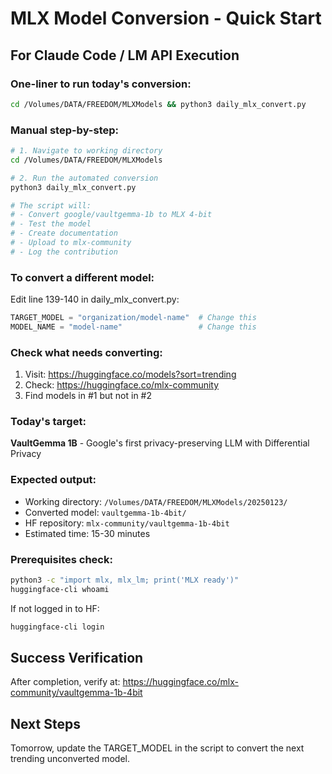 # MLX Model Conversion - Quick Start

## For Claude Code / LM API Execution

### One-liner to run today's conversion:
```bash
cd /Volumes/DATA/FREEDOM/MLXModels && python3 daily_mlx_convert.py
```

### Manual step-by-step:
```bash
# 1. Navigate to working directory
cd /Volumes/DATA/FREEDOM/MLXModels

# 2. Run the automated conversion
python3 daily_mlx_convert.py

# The script will:
# - Convert google/vaultgemma-1b to MLX 4-bit
# - Test the model
# - Create documentation
# - Upload to mlx-community
# - Log the contribution
```

### To convert a different model:
Edit line 139-140 in daily_mlx_convert.py:
```python
TARGET_MODEL = "organization/model-name"  # Change this
MODEL_NAME = "model-name"                 # Change this
```

### Check what needs converting:
1. Visit: https://huggingface.co/models?sort=trending
2. Check: https://huggingface.co/mlx-community
3. Find models in #1 but not in #2

### Today's target:
**VaultGemma 1B** - Google's first privacy-preserving LLM with Differential Privacy

### Expected output:
- Working directory: `/Volumes/DATA/FREEDOM/MLXModels/20250123/`
- Converted model: `vaultgemma-1b-4bit/`
- HF repository: `mlx-community/vaultgemma-1b-4bit`
- Estimated time: 15-30 minutes

### Prerequisites check:
```bash
python3 -c "import mlx, mlx_lm; print('MLX ready')"
huggingface-cli whoami
```

If not logged in to HF:
```bash
huggingface-cli login
```

## Success Verification
After completion, verify at:
https://huggingface.co/mlx-community/vaultgemma-1b-4bit

## Next Steps
Tomorrow, update the TARGET_MODEL in the script to convert the next trending unconverted model.
